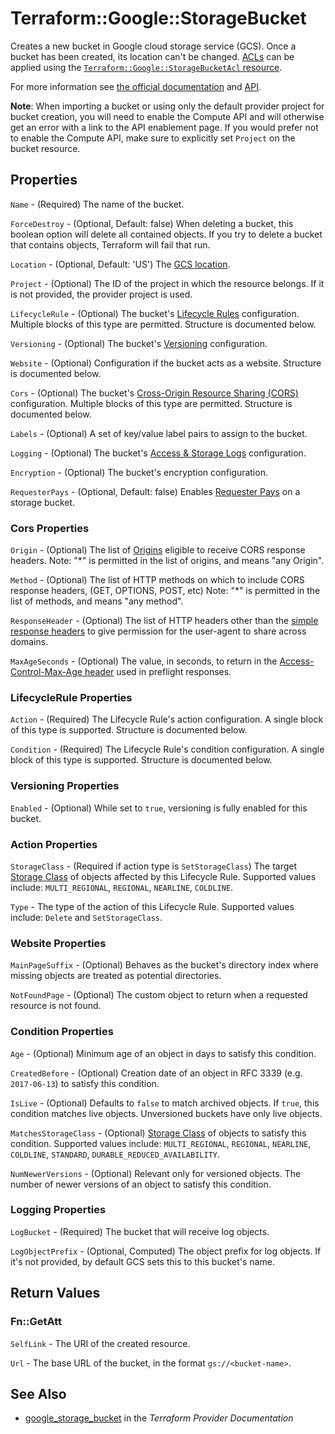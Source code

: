 # Terraform::Google::StorageBucket

Creates a new bucket in Google cloud storage service (GCS).
Once a bucket has been created, its location can't be changed.
[ACLs](https://cloud.google.com/storage/docs/access-control/lists) can be applied
using the [`Terraform::Google::StorageBucketAcl` resource](/docs/providers/google/r/storage_bucket_acl.html).

For more information see
[the official documentation](https://cloud.google.com/storage/docs/overview)
and
[API](https://cloud.google.com/storage/docs/json_api/v1/buckets).

**Note**: When importing a bucket or using only the default provider project for bucket creation, you will need to enable the Compute API and will otherwise get an error with a link to the API enablement page. If you would prefer not to enable the Compute API, make sure to explicitly set `Project` on the bucket resource.

## Properties

`Name` - (Required) The name of the bucket.

`ForceDestroy` - (Optional, Default: false) When deleting a bucket, this boolean option will delete all contained objects. If you try to delete a bucket that contains objects, Terraform will fail that run.

`Location` - (Optional, Default: 'US') The [GCS location](https://cloud.google.com/storage/docs/bucket-locations).

`Project` - (Optional) The ID of the project in which the resource belongs. If it is not provided, the provider project is used.

`LifecycleRule` - (Optional) The bucket's [Lifecycle Rules](https://cloud.google.com/storage/docs/lifecycle#configuration) configuration. Multiple blocks of this type are permitted. Structure is documented below.

`Versioning` - (Optional) The bucket's [Versioning](https://cloud.google.com/storage/docs/object-versioning) configuration.

`Website` - (Optional) Configuration if the bucket acts as a website. Structure is documented below.

`Cors` - (Optional) The bucket's [Cross-Origin Resource Sharing (CORS)](https://www.w3.org/TR/cors/) configuration. Multiple blocks of this type are permitted. Structure is documented below.

`Labels` - (Optional) A set of key/value label pairs to assign to the bucket.

`Logging` - (Optional) The bucket's [Access & Storage Logs](https://cloud.google.com/storage/docs/access-logs) configuration.

`Encryption` - (Optional) The bucket's encryption configuration.

`RequesterPays` - (Optional, Default: false) Enables [Requester Pays](https://cloud.google.com/storage/docs/requester-pays) on a storage bucket.

### Cors Properties

`Origin` - (Optional) The list of [Origins](https://tools.ietf.org/html/rfc6454) eligible to receive CORS response headers. Note: "*" is permitted in the list of origins, and means "any Origin".

`Method` - (Optional) The list of HTTP methods on which to include CORS response headers, (GET, OPTIONS, POST, etc) Note: "*" is permitted in the list of methods, and means "any method".

`ResponseHeader` - (Optional) The list of HTTP headers other than the [simple response headers](https://www.w3.org/TR/cors/#simple-response-header) to give permission for the user-agent to share across domains.

`MaxAgeSeconds` - (Optional) The value, in seconds, to return in the [Access-Control-Max-Age header](https://www.w3.org/TR/cors/#access-control-max-age-response-header) used in preflight responses.

### LifecycleRule Properties

`Action` - (Required) The Lifecycle Rule's action configuration. A single block of this type is supported. Structure is documented below.

`Condition` - (Required) The Lifecycle Rule's condition configuration. A single block of this type is supported. Structure is documented below.

### Versioning Properties

`Enabled` - (Optional) While set to `true`, versioning is fully enabled for this bucket.

### Action Properties

`StorageClass` - (Required if action type is `SetStorageClass`) The target [Storage Class](https://cloud.google.com/storage/docs/storage-classes) of objects affected by this Lifecycle Rule. Supported values include: `MULTI_REGIONAL`, `REGIONAL`, `NEARLINE`, `COLDLINE`.

`Type` - The type of the action of this Lifecycle Rule. Supported values include: `Delete` and `SetStorageClass`.

### Website Properties

`MainPageSuffix` - (Optional) Behaves as the bucket's directory index where missing objects are treated as potential directories.

`NotFoundPage` - (Optional) The custom object to return when a requested resource is not found.

### Condition Properties

`Age` - (Optional) Minimum age of an object in days to satisfy this condition.

`CreatedBefore` - (Optional) Creation date of an object in RFC 3339 (e.g. `2017-06-13`) to satisfy this condition.

`IsLive` - (Optional) Defaults to `false` to match archived objects. If `true`, this condition matches live objects. Unversioned buckets have only live objects.

`MatchesStorageClass` - (Optional) [Storage Class](https://cloud.google.com/storage/docs/storage-classes) of objects to satisfy this condition. Supported values include: `MULTI_REGIONAL`, `REGIONAL`, `NEARLINE`, `COLDLINE`, `STANDARD`, `DURABLE_REDUCED_AVAILABILITY`.

`NumNewerVersions` - (Optional) Relevant only for versioned objects. The number of newer versions of an object to satisfy this condition.

### Logging Properties

`LogBucket` - (Required) The bucket that will receive log objects.

`LogObjectPrefix` - (Optional, Computed) The object prefix for log objects. If it's not provided, by default GCS sets this to this bucket's name.


## Return Values

### Fn::GetAtt

`SelfLink` - The URI of the created resource.

`Url` - The base URL of the bucket, in the format `gs://<bucket-name>`.

## See Also

* [google_storage_bucket](https://www.terraform.io/docs/providers/google/r/storage_bucket.html) in the _Terraform Provider Documentation_